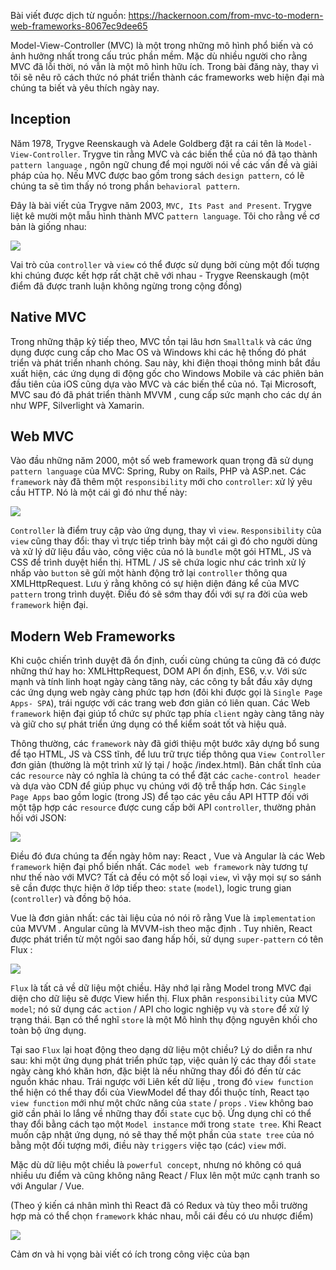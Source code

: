 Bài viết được dịch từ nguồn: https://hackernoon.com/from-mvc-to-modern-web-frameworks-8067ec9dee65

Model-View-Controller (MVC) là một trong những mô hình phổ biến và có ảnh hưởng nhất trong cấu trúc phần mềm. Mặc dù nhiều người cho rằng MVC đã lỗi thời, nó vẫn là một mô hình hữu ích. Trong bài đăng này, thay vì tôi sẽ nêu rõ cách thức nó phát triển thành các frameworks web hiện đại mà chúng ta biết và yêu thích ngày nay.

## Inception

Năm 1978, Trygve Reenskaugh và Adele Goldberg đặt ra cái tên là `Model-View-Controller`. Trygve tin rằng MVC và các biến thể của nó đã tạo thành `pattern language` , ngôn ngữ chung để mọi người nói về các vấn đề và giải pháp của họ. Nếu MVC được bao gồm trong sách `design pattern`, có lẽ chúng ta sẽ tìm thấy nó trong phần `behavioral pattern`.

Đây là bài viết của Trygve năm 2003, `MVC, Its Past and Present`. Trygve liệt kê mười một mẫu hình thành MVC `pattern language`. Tôi cho rằng về cơ bản là giống nhau:

![](https://images.viblo.asia/2caa51a9-e9c1-433b-8738-bf3709af0922.png)

Vai trò của `controller` và `view` có thể được sử dụng bởi cùng một đối tượng khi chúng được kết hợp rất chặt chẽ với nhau - Trygve Reenskaugh (một điểm đã được tranh luận không ngừng trong cộng đồng)

## Native MVC

Trong những thập kỷ tiếp theo, MVC tồn tại lâu hơn `Smalltalk` và các ứng dụng được cung cấp cho Mac OS và Windows khi các hệ thống đó phát triển và phát triển nhanh chóng. Sau này, khi điện thoại thông minh bắt đầu xuất hiện, các ứng dụng di động gốc cho Windows Mobile và các phiên bản đầu tiên của iOS cũng dựa vào MVC và các biến thể của nó. Tại Microsoft, MVC sau đó đã phát triển thành MVVM , cung cấp sức mạnh cho các dự án như WPF, Silverlight và Xamarin.

## Web MVC

Vào đầu những năm 2000, một số web framework quan trọng đã sử dụng `pattern language` của MVC: Spring, Ruby on Rails, PHP và ASP.net. Các `framework` này đã thêm một `responsibility`  mới cho `controller`: xử lý yêu cầu HTTP. Nó là một cái gì đó như thế này:

![](https://images.viblo.asia/1460eb3b-6ca1-4e61-975f-90403b555df9.png)

`Controller` là điểm truy cập vào ứng dụng, thay vì `view`. `Responsibility` của `view` cũng thay đổi: thay vì trực tiếp trình bày một cái gì đó cho người dùng và xử lý dữ liệu đầu vào, công việc của nó là `bundle` một gói HTML, JS và CSS để trình duyệt hiển thị. HTML / JS sẽ chứa logic như các trình xử lý nhấp vào `button` sẽ gửi một hành động trở lại `controller` thông qua XMLHttpRequest. Lưu ý rằng không có sự hiện diện đáng kể của MVC `pattern` trong trình duyệt. Điều đó sẽ sớm thay đổi với sự ra đời của web `framework` hiện đại.

## Modern Web Frameworks

Khi cuộc chiến trình duyệt đã ổn định, cuối cùng chúng ta cũng đã có được những thứ hay ho: XMLHttpRequest, DOM API ổn định, ES6, v.v. Với sức mạnh và tính linh hoạt ngày càng tăng này, các công ty bắt đầu xây dựng các ứng dụng web ngày càng phức tạp hơn (đôi khi được gọi là `Single Page Apps- SPA`), trái ngược với các trang web đơn giản có liên quan. Các Web `framework` hiện đại giúp tổ chức sự phức tạp phía `client` ngày càng tăng này và giữ cho sự phát triển ứng dụng có thể kiểm soát tốt và hiệu quả.

Thông thường, các `framework` này đã giới thiệu một bước xây dựng bổ sung để tạo HTML, JS và CSS tĩnh, để lưu trữ trực tiếp thông qua `View Controller` đơn giản (thường là một trình xử lý tại / hoặc /index.html). Bản chất tĩnh của các `resource` này có nghĩa là chúng ta có thể đặt các `cache-control header` và dựa vào CDN để giúp phục vụ chúng với độ trễ thấp hơn. Các `Single Page Apps` bao gồm logic (trong JS) để tạo các yêu cầu API HTTP đối với một tập hợp các `resource` được cung cấp bởi API `controller`, thường phản hồi với JSON:

![](https://images.viblo.asia/a95d9de4-b3a6-4daa-b8a2-27715a5a5968.png)

Điều đó đưa chúng ta đến ngày hôm nay: React , Vue  và Angular là các Web `framework` hiện đại phổ biến nhất. Các `model web framework` này tương tự như thế nào với MVC? Tất cả đều có một số loại `view`, vì vậy mọi sự so sánh sẽ cần được thực hiện ở lớp tiếp theo: `state` (`model`), logic trung gian (`controller`) và đồng bộ hóa.

Vue là đơn giản nhất: các tài liệu của nó nói rõ rằng Vue là `implementation` của MVVM . Angular cũng là MVVM-ish theo mặc định . Tuy nhiên, React được phát triển từ một ngôi sao đang hấp hối, sử dụng `super-pattern` có tên Flux :

![](https://images.viblo.asia/61b68897-99a9-4c37-9f1a-bbedc72e270e.png)

`Flux` là tất cả về dữ liệu một chiều. Hãy nhớ lại rằng Model trong MVC đại diện cho dữ liệu sẽ được View hiển thị. Flux phân `responsibility` của MVC `model`; nó sử dụng các `action` / API cho logic nghiệp vụ và `store` để xử lý trạng thái. Bạn có thể nghĩ `store` là một Mô hình thụ động nguyên khối cho toàn bộ ứng dụng.

Tại sao `Flux` lại hoạt động theo dạng dữ liệu một chiều? Lý do diễn ra như sau: khi một ứng dụng phát triển phức tạp, việc quản lý các thay đổi `state` ngày càng khó khăn hơn, đặc biệt là nếu những thay đổi đó đến từ các nguồn khác nhau. Trái ngược với Liên kết dữ liệu , trong đó `view function` thể hiện có thể thay đổi của ViewModel để thay đổi thuộc tính, React tạo `view function` mới như một chức năng của `state` / `props` . `View` không bao giờ cần phải lo lắng về những thay đổi `state` cục bộ. Ứng dụng chỉ có thể thay đổi bằng cách tạo một `Model instance` mới trong `state tree`. Khi React muốn cập nhật ứng dụng, nó sẽ thay thế một phần của `state tree` của nó bằng một đối tượng mới, điều này `triggers` việc tạo (các) `view` mới.

Mặc dù dữ liệu một chiều là `powerful concept`, nhưng nó không có quá nhiều ưu điểm và cũng không nâng React / Flux lên một mức cạnh tranh so với Angular / Vue. 

(Theo ý kiến cá nhân mình thì React đã có Redux và tùy theo mỗi trường hợp mà có thể chọn `framework` khác nhau, mỗi cái đều có ưu nhược điểm)

![](https://images.viblo.asia/bf6646b5-c639-4ed3-8a65-946578020e5c.png)

Cảm ơn và hi vọng bài viết có ích trong công việc của bạn